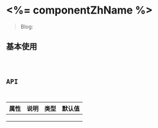 
# <%= componentZhName %>

> Blog: 

## 基本使用

<code src="./examples/index.jsx">

## API

| 属性 | 说明 | 类型 | 默认值 |
| ---- | ---- | ------- | ----------- |
|      |      |         |             |
|      |      |         |             |
|      |      |         |             |

